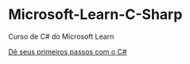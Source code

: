 # Microsoft-Learn-C-Sharp
 Curso de C# do Microsoft Learn
 
 [Dê seus primeiros passos com o C#](https://docs.microsoft.com/pt-br/learn/paths/csharp-first-steps/?source=learn)

